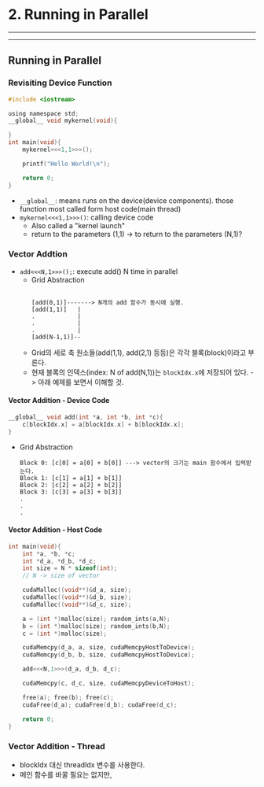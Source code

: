 # 2. Running in Parallel
---
---
## Running in Parallel

### Revisiting Device Function
```c
#include <iostream>

using namespace std;
__global__ void mykernel(void){

}
int main(void){
    mykernel<<<1,1>>>();

    printf("Hello World!\n");

    return 0;
}
```
- `__global__`: means runs on the device(device components). those function most called form host code(main thread)
- `mykernel<<<1,1>>>()`: calling device code
  - Also called a "kernel launch"
  - return to the parameters (1,1) -> to return to the parameters (N,1)?

### Vector Addtion
- `add<<<N,1>>>();`: execute add() N time in parallel
  - Grid Abstraction
    ```text

    [add(0,1)]-------> N개의 add 함수가 동시에 실행.
    [add(1,1)]   |
    .            |
    .            |
    .            |
    [add(N-1,1)]--
    ```
  - Grid의 세로 축 원소들(add(1,1), add(2,1) 등등)은 각각 블록(block)이라고 부른다.
  - 현재 블록의 인덱스(index: N of add(N,1))는 `blockIdx.x`에 저장되어 있다. -> 아래 예제를 보면서 이해할 것.
    
#### Vector Addition - Device Code
```c
__global__ void add(int *a, int *b, int *c){
    c[blockIdx.x] = a[blockIdx.x] + b[blockIdx.x];
}
```
- Grid Abstraction
    ```text
    Block 0: [c[0] = a[0] + b[0]] ---> vector의 크기는 main 함수에서 입력받는다.
    Block 1: [c[1] = a[1] + b[1]]
    Block 2: [c[2] = a[2] + b[2]]
    Block 3: [c[3] = a[3] + b[3]]
    .
    .
    .
    ```

#### Vector Addition - Host Code
```c
int main(void){
    int *a, *b, *c;
    int *d_a, *d_b, *d_c;
    int size = N * sizeof(int);
    // N -> size of vector

    cudaMalloc((void**)&d_a, size);
    cudaMalloc((void**)&d_b, size);
    cudaMalloc((void**)&d_c, size);

    a = (int *)malloc(size); random_ints(a,N);
    b = (int *)malloc(size); random_ints(b,N);
    c = (int *)malloc(size);

    cudaMemcpy(d_a, a, size, cudaMemcpyHostToDevice);
    cudaMemcpy(d_b, b, size, cudaMemcpyHostToDevice);

    add<<<N,1>>>(d_a, d_b, d_c);

    cudaMemcpy(c, d_c, size, cudaMemcpyDeviceToHost);

    free(a); free(b); free(c);
    cudaFree(d_a); cudaFree(d_b); cudaFree(d_c);

    return 0;
}
```

### Vector Addition - Thread

- blockIdx 대신 threadIdx 변수를 사용한다.
- 메인 함수를 바꿀 필요는 없지만, 